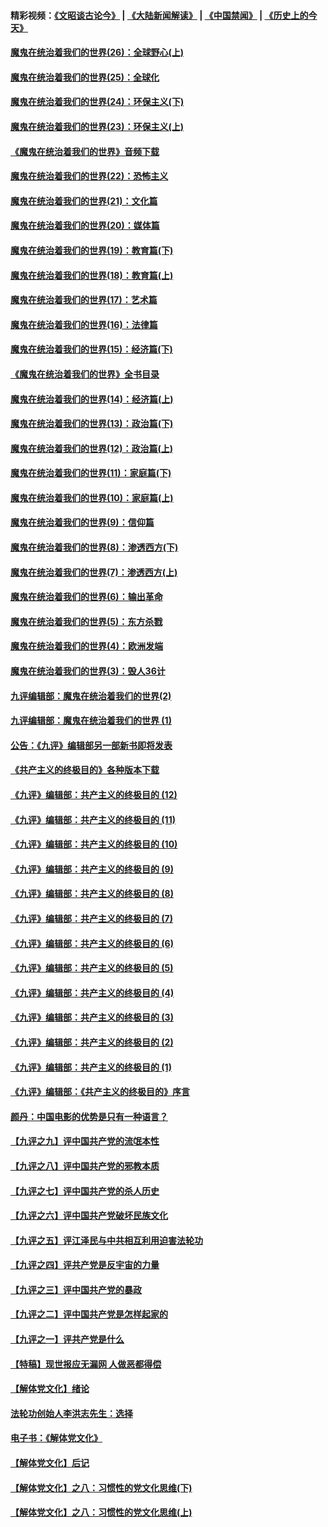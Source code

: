 #### 精彩视频：[《文昭谈古论今》](https://github.com/gfw-breaker/wenzhao/blob/master/README.md?t=12111831) | [《大陆新闻解读》](https://github.com/gfw-breaker/ntdtv-comedy/blob/master/README.md?t=12111831) | [《中国禁闻》](https://github.com/gfw-breaker/ntdtv-news/blob/master/README.md?t=12111831) | [《历史上的今天》](https://github.com/gfw-breaker/today-in-history/blob/master/README.md?t=12111831) 

#### [魔鬼在统治着我们的世界(26)：全球野心(上)](../pages/nsc422/n10900318.md?t=12111831) 

#### [魔鬼在统治着我们的世界(25)：全球化](../pages/nsc422/n10788205.md?t=12111831) 

#### [魔鬼在统治着我们的世界(24)：环保主义(下)](../pages/nsc422/n10695307.md?t=12111831) 

#### [魔鬼在统治着我们的世界(23)：环保主义(上)](../pages/nsc422/n10688613.md?t=12111831) 

#### [《魔鬼在统治着我们的世界》音频下载](../pages/nsc422/n10635553.md?t=12111831) 

#### [魔鬼在统治着我们的世界(22)：恐怖主义](../pages/nsc422/n10614727.md?t=12111831) 

#### [魔鬼在统治着我们的世界(21)：文化篇](../pages/nsc422/n10597706.md?t=12111831) 

#### [魔鬼在统治着我们的世界(20)：媒体篇](../pages/nsc422/n10586579.md?t=12111831) 

#### [魔鬼在统治着我们的世界(19)：教育篇(下)](../pages/nsc422/n10564808.md?t=12111831) 

#### [魔鬼在统治着我们的世界(18)：教育篇(上)](../pages/nsc422/n10526970.md?t=12111831) 

#### [魔鬼在统治着我们的世界(17)：艺术篇](../pages/nsc422/n10499093.md?t=12111831) 

#### [魔鬼在统治着我们的世界(16)：法律篇](../pages/nsc422/n10485969.md?t=12111831) 

#### [魔鬼在统治着我们的世界(15)：经济篇(下)](../pages/nsc422/n10469975.md?t=12111831) 

#### [《魔鬼在统治着我们的世界》全书目录](../pages/nsc422/n10464261.md?t=12111831) 

#### [魔鬼在统治着我们的世界(14)：经济篇(上)](../pages/nsc422/n10457370.md?t=12111831) 

#### [魔鬼在统治着我们的世界(13)：政治篇(下)](../pages/nsc422/n10448270.md?t=12111831) 

#### [魔鬼在统治着我们的世界(12)：政治篇(上)](../pages/nsc422/n10444576.md?t=12111831) 

#### [魔鬼在统治着我们的世界(11)：家庭篇(下)](../pages/nsc422/n10440961.md?t=12111831) 

#### [魔鬼在统治着我们的世界(10)：家庭篇(上)](../pages/nsc422/n10435448.md?t=12111831) 

#### [魔鬼在统治着我们的世界(9)：信仰篇](../pages/nsc422/n10432159.md?t=12111831) 

#### [魔鬼在统治着我们的世界(8)：渗透西方(下)](../pages/nsc422/n10429603.md?t=12111831) 

#### [魔鬼在统治着我们的世界(7)：渗透西方(上)](../pages/nsc422/n10426013.md?t=12111831) 

#### [魔鬼在统治着我们的世界(6)：输出革命](../pages/nsc422/n10421536.md?t=12111831) 

#### [魔鬼在统治着我们的世界(5)：东方杀戮](../pages/nsc422/n10417707.md?t=12111831) 

#### [魔鬼在统治着我们的世界(4)：欧洲发端](../pages/nsc422/n10414890.md?t=12111831) 

#### [魔鬼在统治着我们的世界(3)：毁人36计](../pages/nsc422/n10411583.md?t=12111831) 

#### [九评编辑部：魔鬼在统治着我们的世界(2)](../pages/nsc422/n10410036.md?t=12111831) 

#### [九评编辑部：魔鬼在统治着我们的世界 (1)](../pages/nsc422/n10406825.md?t=12111831) 

#### [公告：《九评》编辑部另一部新书即将发表](../pages/nsc422/n10405104.md?t=12111831) 

#### [《共产主义的终极目的》各种版本下载](../pages/nsc422/n10022138.md?t=12111831) 

#### [《九评》编辑部：共产主义的终极目的 (12)](../pages/nsc422/n9933272.md?t=12111831) 

#### [《九评》编辑部：共产主义的终极目的 (11)](../pages/nsc422/n9924973.md?t=12111831) 

#### [《九评》编辑部：共产主义的终极目的 (10)](../pages/nsc422/n9920883.md?t=12111831) 

#### [《九评》编辑部：共产主义的终极目的 (9)](../pages/nsc422/n9916363.md?t=12111831) 

#### [《九评》编辑部：共产主义的终极目的 (8)](../pages/nsc422/n9912488.md?t=12111831) 

#### [《九评》编辑部：共产主义的终极目的 (7)](../pages/nsc422/n9901176.md?t=12111831) 

#### [《九评》编辑部：共产主义的终极目的 (6)](../pages/nsc422/n9899359.md?t=12111831) 

#### [《九评》编辑部：共产主义的终极目的 (5)](../pages/nsc422/n9893174.md?t=12111831) 

#### [《九评》编辑部：共产主义的终极目的 (4)](../pages/nsc422/n9891246.md?t=12111831) 

#### [《九评》编辑部：共产主义的终极目的 (3)](../pages/nsc422/n9879879.md?t=12111831) 

#### [《九评》编辑部：共产主义的终极目的 (2)](../pages/nsc422/n9876205.md?t=12111831) 

#### [《九评》编辑部：共产主义的终极目的 (1)](../pages/nsc422/n9865857.md?t=12111831) 

#### [《九评》编辑部：《共产主义的终极目的》序言](../pages/nsc422/n9862666.md?t=12111831) 

#### [颜丹：中国电影的优势是只有一种语言？](../pages/nsc422/n9583062.md?t=12111831) 

#### [【九评之九】评中国共产党的流氓本性](../pages/nsc422/n737542.md?t=12111831) 

#### [【九评之八】评中国共产党的邪教本质](../pages/nsc422/n735942.md?t=12111831) 

#### [【九评之七】评中国共产党的杀人历史](../pages/nsc422/n733806.md?t=12111831) 

#### [【九评之六】评中国共产党破坏民族文化](../pages/nsc422/n731667.md?t=12111831) 

#### [【九评之五】评江泽民与中共相互利用迫害法轮功](../pages/nsc422/n730058.md?t=12111831) 

#### [【九评之四】评共产党是反宇宙的力量](../pages/nsc422/n727814.md?t=12111831) 

#### [【九评之三】评中国共产党的暴政](../pages/nsc422/n725597.md?t=12111831) 

#### [【九评之二】评中国共产党是怎样起家的](../pages/nsc422/n723946.md?t=12111831) 

#### [【九评之一】评共产党是什么](../pages/nsc422/n722529.md?t=12111831) 

#### [【特稿】现世报应无漏网 人做恶都得偿](../pages/nsc422/n4215167.md?t=12111831) 

#### [【解体党文化】绪论](../pages/nsc422/n1449356.md?t=12111831) 

#### [法轮功创始人李洪志先生：选择](../pages/nsc422/n3580738.md?t=12111831) 

#### [电子书：《解体党文化》](../pages/nsc422/n1573484.md?t=12111831) 

#### [【解体党文化】后记](../pages/nsc422/n1531999.md?t=12111831) 

#### [【解体党文化】之八：习惯性的党文化思维(下)](../pages/nsc422/n1526477.md?t=12111831) 

#### [【解体党文化】之八：习惯性的党文化思维(上)](../pages/nsc422/n1520631.md?t=12111831) 

